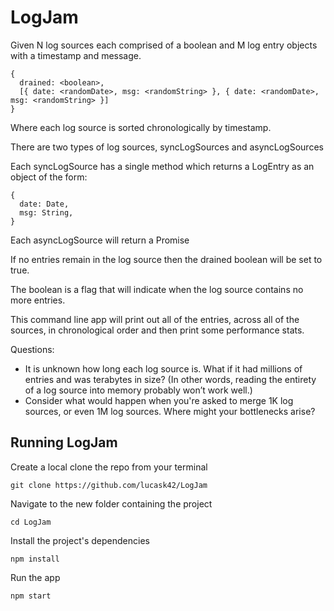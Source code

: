 # LogJam

Given N log sources each comprised of a boolean and M log entry objects with a timestamp and message.  
```
{
  drained: <boolean>,
  [{ date: <randomDate>, msg: <randomString> }, { date: <randomDate>, msg: <randomString> }]
}
```
Where each log source is sorted chronologically by timestamp.

There are two types of log sources, syncLogSources and asyncLogSources

Each syncLogSource has a single method which returns a  LogEntry as an object of the form:
```
{
  date: Date,
  msg: String,
}
```

Each asyncLogSource will return a Promise

If no entries remain in the log source then the drained boolean will be set to true.

The boolean is a flag that will indicate when the log source contains no more entries.

This command line app will print out all of the entries, across all of the sources, in chronological order and then print some performance stats.

Questions:
* It is unknown how long each log source is.  What if it had millions of entries and was terabytes in size?  (In other words, reading the entirety of a log source into memory probably won’t work well.)
* Consider what would happen when you're asked to merge 1K log sources, or even 1M log sources.  Where might your bottlenecks arise?

## Running LogJam

Create a local clone the repo from your terminal
```
git clone https://github.com/lucask42/LogJam
```
Navigate to the new folder containing the project
```
cd LogJam
```
Install the project's dependencies
```
npm install
```
Run the app
```
npm start
```
